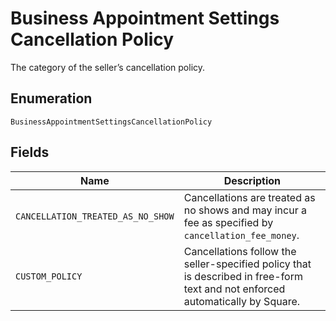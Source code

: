 
# Business Appointment Settings Cancellation Policy

The category of the seller’s cancellation policy.

## Enumeration

`BusinessAppointmentSettingsCancellationPolicy`

## Fields

| Name | Description |
|  --- | --- |
| `CANCELLATION_TREATED_AS_NO_SHOW` | Cancellations are treated as no shows and may incur a fee as specified by `cancellation_fee_money`. |
| `CUSTOM_POLICY` | Cancellations follow the seller-specified policy that is described in free-form text and not enforced automatically by Square. |

